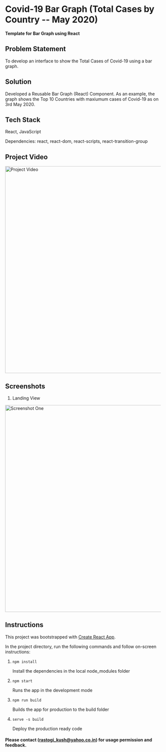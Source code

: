 # Covid-19 Bar Graph (Total Cases by Country -- May 2020)
**Template for Bar Graph using React**

## Problem Statement
To develop an interface to show the Total Cases of Covid-19 using a bar graph.

## Solution
Developed a Reusable Bar Graph (React) Component. As an example, the graph shows the Top 10 Countries with maxiumum cases of Covid-19 as on 3rd May 2020.

## Tech Stack
React, JavaScript

Dependencies: react, react-dom, react-scripts, react-transition-group

## Project Video
<img src="https://i.imgur.com/6XfxTbP.gif" width="668" alt="Project Video">

## Screenshots
1. Landing View
<img src="https://i.imgur.com/ZLsnExh.png" width="668" alt="Screenshot One">

## Instructions

This project was bootstrapped with [Create React App](https://github.com/facebook/create-react-app).

In the project directory, run the following commands and follow on-screen instructions:

1. `npm install`

	Install the dependencies in the local node_modules folder

2. `npm start`

	Runs the app in the development mode

3. `npm run build`

	Builds the app for production to the build folder

4. `serve -s build`

	Deploy the production ready code

#### Please contact (rastogi_kush@yahoo.co.in) for usage permission and feedback.

